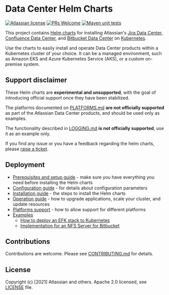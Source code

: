 # Data Center Helm Charts

[![Atlassian license](https://img.shields.io/badge/license-Apache%202.0-blue.svg?style=flat-square)](LICENSE) 
[![PRs Welcome](https://img.shields.io/badge/PRs-welcome-brightgreen.svg?style=flat-square)](CONTRIBUTING.md) 
[![Maven unit tests](https://github.com/atlassian-labs/data-center-helm-charts/actions/workflows/maven.yml/badge.svg)](https://github.com/atlassian-labs/data-center-helm-charts/actions/workflows/maven.yml)

This project contains [Helm charts](https://helm.sh/) for installing Atlassian's [Jira Data Center](https://www.atlassian.com/enterprise/data-center/jira), [Confluence Data Center](https://www.atlassian.com/enterprise/data-center/confluence), and [Bitbucket Data Center](https://www.atlassian.com/enterprise/data-center/bitbucket) on [Kubernetes](https://kubernetes.io/docs/concepts/overview/what-is-kubernetes/). 

Use the charts to easily install and operate Data Center products within a Kubernetes cluster of your choice. It can be a managed environment, such as Amazon EKS and Azure Kubernetes Service (AKS), or a custom on-premise system.

## Support disclaimer

These Helm charts are **experimental and unsupported**, with the goal of introducing official support once they have been
stabilized.

The platforms documented on [PLATFORMS.md](docs/PLATFORMS.md) **are not officially supported** as part of the Atlassian Data Center products, and should be used only as examples.

The functionality described in [LOGGING.md](docs/LOGGING.md) **is not officially supported**, use it as an example only.

If you find any issue or you have a feedback regarding the helm charts, please [raise a ticket](https://github.com/atlassian-labs/data-center-helm-charts/issues/new).


## Deployment

* [Prerequisites and setup guide](docs/PREREQUISITES.md) - make sure you have everything you need before installing the Helm charts
* [Configuration guide](docs/CONFIGURATION.md) - for details about configuration parameters
* [Installation guide](docs/INSTALLATION.md) - the steps to install the Helm charts
* [Operation guide](docs/OPERATION.md) - how to upgrade applications, scale your cluster, and update resources
* [Platforms support](docs/PLATFORMS.md) - how to allow support for different platforms
* [Examples](docs/examples)
  * [How to deploy an EFK stack to Kubernetes](docs/examples/LOGGING.md)
  * [Implementation for an NFS Server for Bitbucket](docs/examples/NFS_BITBUCKET.md)
  

## Contributions

Contributions are welcome. Please see [CONTRIBUTING.md](CONTRIBUTING.md) for details. 


## License

Copyright (c) [2021] Atlassian and others.
Apache 2.0 licensed, see [LICENSE](LICENSE) file.
